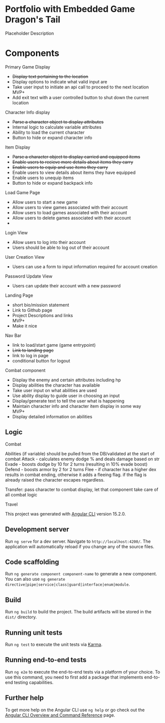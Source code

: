 # Portfolio with Embedded Game Dragon's Tail

Placeholder Description


# Components
Primary Game Display
<ul>
<li><s>Display text pertaining to the location</s></li>
<li>Display options to indicate what valid input are</li>
<li>Take user input to initiate an api call to proceed to the next location</li>
MVP+
<li>Add exit text with a user controlled button to shut down the current location</li>
</ul>
Character Info display
<ul>
<li><s>Parse a character object to display attributes</s></li>
<li>Internal logic to calculate variable attributes</li>
<li>Ability to load the current character</li>
<li>Button to hide or expand character info</li>
</ul>
Item Display
<ul>
<li><s>Parse a character object to display carried and equipped items</s></li>
<li><s>Enable users to recieve more details about items they carry</s></li>
<li><s>Enable users to equip and use items they carry</s></li>
<li>Enable users to view details about items they have equipped</li>
<li>Enable users to unequip items</li>
<li>Button to hide or expand backpack info</li>
</ul>
Load Game Page
<ul>
<li>Allow users to start a new game</li>
<li>Allow users to view games associated with their account</li>
<li>Allow users to load games associated with their account</li>
<li>Allow users to delete games associated with their account</li>
<li></li>
 </ul>
Login View
<ul>
<li>Allow users to log into their account</li>
<li>Users should be able to log out of their account</li>
</ul>
User Creation View
<ul>
<li>Users can use a form to input information required for account creation</li>
</ul>
Password Update View
<ul>
<li>Users can update their account with a new password</li>
</ul>
Landing Page
<ul>
<li>short bio/mission statement</li>
<li>Link to Github page</li>
<li>Project Descriptions and links</li>
MVP+
<li>Make it nice</li>
</ul>
Nav Bar
<ul>
<li>link to load/start game (game entrypoint)</li>
<li><s>Link to landing page</s></li>
<li>link to log in page</li>
<li>conditional button for logout</li>
</ul>
Combat component
<ul>
<li>Display the enemy and certain attributes including hp</li>
<li>Display abilities the character has available</li>
<li>Take user input on what abilities are used</li>
<li>Use ability display to guide user in choosing an input</li>
<li>Display/generate text to tell the user what is happening</li>
<li>Maintain character info and character item display in some way</li>
MVP+
<li>Display detailed information on abilities</li>
</ul>

## Logic 
Combat

Abilities (if variable) should be pulled from the DB/validated at the start of combat
    Attack - calculates enemy dodge % and deals damage based on str
    Evade - boosts dodge by 10 for 2 turns (resulting in 10% evade boost)
    Defend - boosts armor by 2 for 2 turns
    Flee - if character has a higher dex results in combat ending, otherwise it adds a fleeing flag. if the flag is already raised the character escapes regardless.

Transfer:
pass character to combat display, let that component take care of all combat logic

Travel


This project was generated with [Angular CLI](https://github.com/angular/angular-cli) version 15.2.0.

## Development server

Run `ng serve` for a dev server. Navigate to `http://localhost:4200/`. The application will automatically reload if you change any of the source files.

## Code scaffolding

Run `ng generate component component-name` to generate a new component. You can also use `ng generate directive|pipe|service|class|guard|interface|enum|module`.

## Build

Run `ng build` to build the project. The build artifacts will be stored in the `dist/` directory.

## Running unit tests

Run `ng test` to execute the unit tests via [Karma](https://karma-runner.github.io).

## Running end-to-end tests

Run `ng e2e` to execute the end-to-end tests via a platform of your choice. To use this command, you need to first add a package that implements end-to-end testing capabilities.

## Further help

To get more help on the Angular CLI use `ng help` or go check out the [Angular CLI Overview and Command Reference](https://angular.io/cli) page.
